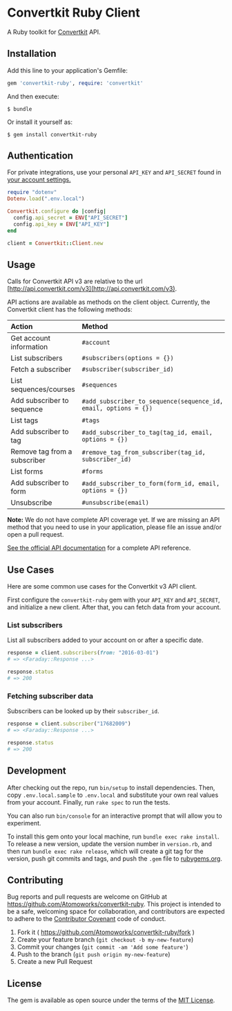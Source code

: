 # Convertkit Ruby Client

A Ruby toolkit for [Convertkit](https://convertkit.com/) API.

## Installation

Add this line to your application's Gemfile:

```ruby
gem 'convertkit-ruby', require: 'convertkit'
```

And then execute:

    $ bundle

Or install it yourself as:

    $ gem install convertkit-ruby

## Authentication

For private integrations, use your personal ``API_KEY`` and ``API_SECRET`` found in [your account settings.](https://app.convertkit.com/account/edit)

```ruby
require "dotenv"
Dotenv.load(".env.local")

Convertkit.configure do |config|
  config.api_secret = ENV["API_SECRET"]
  config.api_key = ENV["API_KEY"]
end

client = Convertkit::Client.new
```

## Usage

Calls for Convertkit API v3 are relative to the url [http://api.convertkit.com/v3](http://api.convertkit.com/v3).

API actions are available as methods on the client object. Currently, the Convertkit client has the following methods:


| Action                       | Method                                                          |
|:-----------------------------|:----------------------------------------------------------------|
| Get account information      | `#account`                                                      |
| List subscribers             | `#subscribers(options = {})`                                    |
| Fetch a subscriber           | `#subscriber(subscriber_id)`                                    |
| List sequences/courses       | `#sequences`                                                    |
| Add subscriber to sequence   | `#add_subscriber_to_sequence(sequence_id, email, options = {})` |
| List tags                    | `#tags`                                                         |
| Add subscriber to tag        | `#add_subscriber_to_tag(tag_id, email, options = {})`           |
| Remove tag from a subscriber | `#remove_tag_from_subscriber(tag_id, subscriber_id)`            |
| List forms                   | `#forms`                                                        |
| Add subscriber to form       | `#add_subscriber_to_form(form_id, email, options = {})`         |
| Unsubscribe                  | `#unsubscribe(email)`                                           |

**Note:** We do not have complete API coverage yet. If we are missing an API method that you need to use in your application, please file an issue and/or open a pull request. 

[See the official API documentation](http://kb.convertkit.com/article/api-documentation-v3/) for a complete API reference.

## Use Cases

Here are some common use cases for the Convertkit v3 API client.

First configure the ``convertkit-ruby`` gem with your ``API_KEY`` and ``API_SECRET``, and initialize a new client. After that, you can fetch data from your account.

### List subscribers

List all subscribers added to your account on or after a specific date.

```ruby
response = client.subscribers(from: "2016-03-01")
# => <Faraday::Response ...>

response.status
# => 200
```

### Fetching subscriber data

Subscribers can be looked up by their ``subscriber_id``.

```ruby
response = client.subscriber("17682009")
# => <Faraday::Response ...>

response.status
# => 200
```

## Development

After checking out the repo, run `bin/setup` to install dependencies. Then, copy `.env.local.sample` to `.env.local` and substitute your own real values from your account. Finally, run `rake spec` to run the tests.

You can also run `bin/console` for an interactive prompt that will allow you to experiment.

To install this gem onto your local machine, run `bundle exec rake install`. To release a new version, update the version number in `version.rb`, and then run `bundle exec rake release`, which will create a git tag for the version, push git commits and tags, and push the `.gem` file to [rubygems.org](https://rubygems.org).

## Contributing

Bug reports and pull requests are welcome on GitHub at https://github.com/Atomoworks/convertkit-ruby. This project is intended to be a safe, welcoming space for collaboration, and contributors are expected to adhere to the [Contributor Covenant](http://contributor-covenant.org) code of conduct.

1. Fork it ( https://github.com/Atomoworks/convertkit-ruby/fork )
2. Create your feature branch (`git checkout -b my-new-feature`)
3. Commit your changes (`git commit -am 'Add some feature'`)
4. Push to the branch (`git push origin my-new-feature`)
5. Create a new Pull Request

## License

The gem is available as open source under the terms of the [MIT License](http://opensource.org/licenses/MIT).
